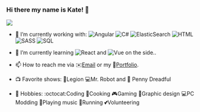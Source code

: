 ### Hi there my name is Kate! 👋

<!--
**ksoliven/ksoliven** is a ✨ _special_ ✨ repository because its `README.md` (this file) appears on your GitHub profile. -->
  <img src="https://i.ibb.co/HgzKSDN/banner2.png">
  
- 🔭 I’m currently working with: 
   ![Angular](https://img.shields.io/badge/Angular-AngularJS%2FTypescript-red)
   ![C#](https://img.shields.io/badge/C%23-.NET-blue)
   ![ElasticSearch](https://img.shields.io/badge/ElasticSearch-Kibana-yellowgreen)
   ![HTML](https://img.shields.io/badge/HTML-Tag-yellow)
   ![SASS](https://img.shields.io/badge/SASS-Syntatically%20Awesome%20Style%20Sheets-green)
   ![SQL](https://img.shields.io/badge/SQL-Database-lightgrey)  
- 🌱 I’m currently learning ![React](https://img.shields.io/badge/React-Redux-blueviolet) and ![Vue](https://img.shields.io/badge/Vue-Vue.js-9cf) on the side..
- 📫 How to reach me via :envelope:<a href="mailto:kate.c.soliven@gmail.com">Email</a> or my :briefcase:<a href="https://www.katedevdc.com">Portfolio</a>.


- :tv: Favorite shows: :crystal_ball:Legion :computer:Mr. Robot and :ghost: Penny Dreadful
- :sparkler: Hobbies: :octocat:Coding :ramen:Cooking :video_game:Gaming :art:Graphic design :computer:PC Modding :guitar:Playing music :running:Running :two_hearts:Volunteering
